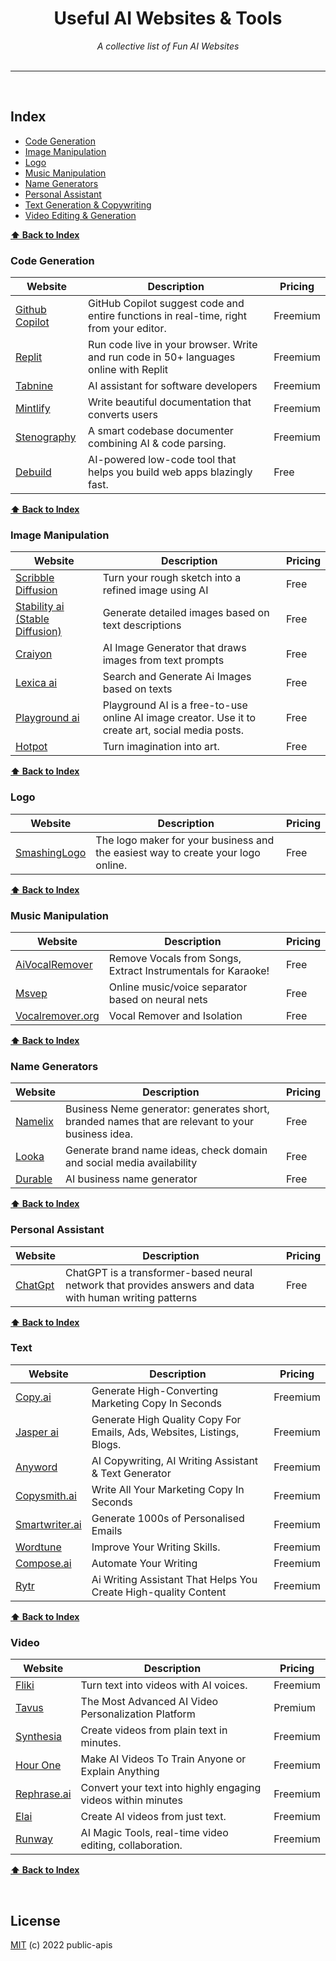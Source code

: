 
<div align="center">
    <h1>Useful AI Websites & Tools</h1>
    <i>A collective list of Fun AI Websites</i>
</div>

<br />



---

<br />

## Index    
* [Code Generation](#code-generation)
* [Image Manipulation](#image-manipuation)
* [Logo](#logo)
* [Music Manipulation](#music-manipuation)
* [Name Generators](#name)
* [Personal Assistant](#personal-assistant)
* [Text Generation & Copywriting](#text)
* [Video Editing & Generation](#video)
    <br />


**[⬆ Back to Index](#index)**
### Code Generation
Website | Description | Pricing |
|---|---|---|
| [Github Copilot](https://github.com/features/copilot) | GitHub Copilot suggest code and entire functions in real-time, right from your editor. | Freemium |
| [Replit](https://replit.com/) | Run code live in your browser. Write and run code in 50+ languages online with Replit | Freemium |
| [Tabnine](https://www.tabnine.com/) | AI assistant for software developers | Freemium |
| [Mintlify](https://mintlify.com/) | Write beautiful documentation that converts users | Freemium |
| [Stenography](https://stenography.dev/) | A smart codebase documenter combining AI & code parsing. | Freemium |
| [Debuild](https://debuild.app/) | AI-powered low-code tool that helps you build web apps blazingly fast. | Free |


**[⬆ Back to Index](#index)**
### Image Manipulation
Website | Description | Pricing |
|---|---|---|
| [Scribble Diffusion](https://scribblediffusion.com/) | Turn your rough sketch into a refined image using AI | Free |
| [Stability ai (Stable Diffusion) ](https://stability.ai/) | Generate detailed images based on text descriptions | Free |
| [Craiyon](https://www.craiyon.com/) | AI Image Generator that draws images from text prompts | Free |
| [Lexica ai](https://lexica.art/) | Search and Generate Ai Images based on texts | Free |
| [Playground ai](https://playgroundai.com/) | Playground AI is a free-to-use online AI image creator. Use it to create art, social media posts. | Free |
| [Hotpot](https://hotpot.ai/art-generator) | Turn imagination into art. | Free |


    
**[⬆ Back to Index](#index)**
### Logo
Website | Description | Pricing |
|---|---|---|
| [SmashingLogo](https://smashinglogo.com/en/) | The logo maker for your business and the easiest way to create your logo online.  | Free |
  

**[⬆ Back to Index](#index)**
### Music Manipulation
Website | Description | Pricing | 
|---|---|---|
| [AiVocalRemover](https://aivocalremover.com/) | Remove Vocals from Songs, Extract Instrumentals for Karaoke! | Free | 
| [Msvep](https://mvsep.com/) | Online music/voice separator based on neural nets | Free |
| [Vocalremover.org](https://vocalremover.org) | Vocal Remover and Isolation | Free |

  

**[⬆ Back to Index](#index)**
### Name Generators
Website | Description | Pricing | 
|---|---|---|
| [Namelix](https://namelix.com/) | Business Neme generator: generates short, branded names that are relevant to your business idea. | Free | 
| [Looka](https://looka.com/) | Generate brand name ideas, check domain and social media availability | Free |
| [Durable](https://durable.co/name-generator) | AI business name generator | Free |

        

**[⬆ Back to Index](#index)**
### Personal Assistant
Website | Description | Pricing | 
|---|---|---|
| [ChatGpt](https://chat.openai.com/chat) | ChatGPT is a transformer-based neural network that provides answers and data with human writing patterns | Free | 



        

**[⬆ Back to Index](#index)**
### Text
Website | Description | Pricing | 
|---|---|---|
| [Copy.ai](https://www.copy.ai/) | Generate High-Converting Marketing Copy In Seconds | Freemium | 
| [Jasper ai](https://www.jasper.ai/) | Generate High Quality Copy For Emails, Ads, Websites, Listings, Blogs. | Freemium | 
| [Anyword](https://anyword.com/) | AI Copywriting, AI Writing Assistant & Text Generator | Freemium | 
| [Copysmith.ai](https://copysmith.ai/) | Write All Your Marketing Copy In Seconds | Freemium | 
| [Smartwriter.ai](https://www.smartwriter.ai/) | Generate 1000s of Personalised Emails | Freemium | 
| [Wordtune](https://www.wordtune.com/) | Improve Your Writing Skills. | Freemium | 
| [Compose.ai](https://www.compose.ai/) | Automate Your Writing | Freemium | 
| [Rytr](https://rytr.me/) |  Ai Writing Assistant That Helps You Create High-quality Content | Freemium | 

        

**[⬆ Back to Index](#index)**
### Video
Website | Description | Pricing | 
|---|---|---|
| [Fliki](https://fliki.ai/) |  Turn text into videos with AI voices. | Freemium | 
| [Tavus](https://www.tavus.io/) | The Most Advanced AI Video Personalization Platform | Premium | 
| [Synthesia](https://www.synthesia.io/) | Create videos from plain text in minutes. | Freemium | 
| [Hour One](https://hourone.ai/) | Make AI Videos To Train Anyone or Explain Anything | Freemium | 
| [Rephrase.ai](https://rephrase.ai/) | Convert your text into highly engaging videos within minutes | Freemium | 
| [Elai](https://elai.io/) | Create AI videos from just text. | Freemium | 
| [Runway](https://runwayml.com/) |  AI Magic Tools, real-time video editing, collaboration. | Freemium | 




**[⬆ Back to Index](#index)**

<br>

## License
[MIT](LICENSE) (c) 2022 public-apis
